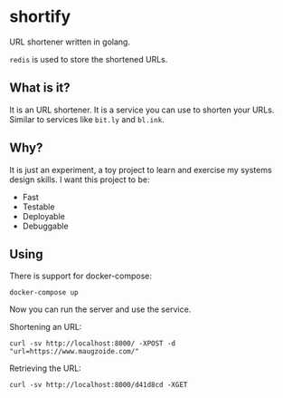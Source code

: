 # shortify

URL shortener written in golang.

`redis` is used to store the shortened URLs.

## What is it?

It is an URL shortener. It is a service you can use to shorten your URLs. Similar to services like `bit.ly` and `bl.ink`.

## Why?

It is just an experiment, a toy project to learn and exercise my systems design skills.
I want this project to be:

* Fast
* Testable
* Deployable
* Debuggable

## Using

There is support for docker-compose:

```
docker-compose up
```

Now you can run the server and use the service.

Shortening an URL:

```
curl -sv http://localhost:8000/ -XPOST -d "url=https://www.maugzoide.com/"
```

Retrieving the URL:

```
curl -sv http://localhost:8000/d41d8cd -XGET
```
